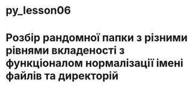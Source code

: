 # py_lesson06
# Розбір рандомної папки з різними рівнями вкладеності з функціоналом нормалізації імені файлів та директорій
